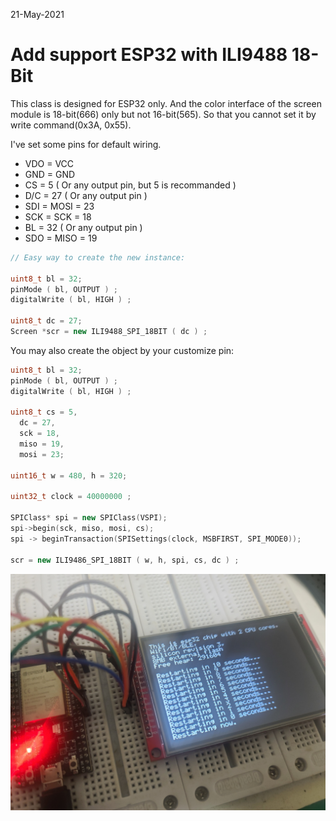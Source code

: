 21-May-2021

# Add support ESP32 with ILI9488 18-Bit

This class is designed for ESP32 only.
And the color interface of the screen module is 18-bit(666) only but not 16-bit(565).
So that you cannot set it by write command(0x3A, 0x55).

I've set some pins for default wiring.

- VDO = VCC
- GND = GND
- CS = 5 ( Or any output pin, but 5 is recommanded )
- D/C = 27 ( Or any output pin )
- SDI = MOSI = 23
- SCK = SCK = 18
- BL = 32 ( Or any output pin )
- SDO = MISO = 19

```cpp
// Easy way to create the new instance:

uint8_t bl = 32;
pinMode ( bl, OUTPUT ) ;
digitalWrite ( bl, HIGH ) ;

uint8_t dc = 27;
Screen *scr = new ILI9488_SPI_18BIT ( dc ) ;
```

You may also create the object by your customize pin:
```cpp
uint8_t bl = 32;
pinMode ( bl, OUTPUT ) ;
digitalWrite ( bl, HIGH ) ;

uint8_t cs = 5,
  dc = 27,
  sck = 18,
  miso = 19,
  mosi = 23;

uint16_t w = 480, h = 320;

uint32_t clock = 40000000 ;

SPIClass* spi = new SPIClass(VSPI);
spi->begin(sck, miso, mosi, cs);
spi -> beginTransaction(SPISettings(clock, MSBFIRST, SPI_MODE0));

scr = new ILI9486_SPI_18BIT ( w, h, spi, cs, dc ) ;
```

![image](./ILI9486_SPI_18BIT.jpg)
